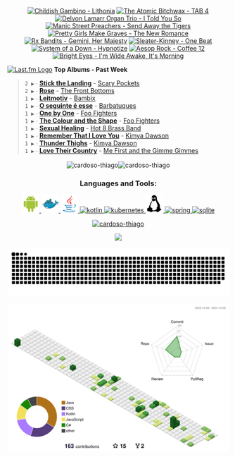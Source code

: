 <!-- lastfm -->
<p align="center"><a href="https://www.last.fm/music/Childish+Gambino/Lithonia"><img src="https://lastfm.freetls.fastly.net/i/u/64s/bbfd632a95e0535ed377c0b012d77a2b.jpg" title="Childish Gambino - Lithonia"></a> <a href="https://www.last.fm/music/The+Atomic+Bitchwax/TAB+4"><img src="https://lastfm.freetls.fastly.net/i/u/64s/73a32279b47f45c5bc2407cbd5e8d2bf.jpg" title="The Atomic Bitchwax - TAB 4"></a> <a href="https://www.last.fm/music/Delvon+Lamarr+Organ+Trio/I+Told+You+So"><img src="https://lastfm.freetls.fastly.net/i/u/64s/c06514195e2231bdb4dbc5160afa83b9.jpg" title="Delvon Lamarr Organ Trio - I Told You So"></a> <a href="https://www.last.fm/music/Manic+Street+Preachers/Send+Away+the+Tigers"><img src="https://lastfm.freetls.fastly.net/i/u/64s/44f5cfcef4ad669fb845315bb5523c62.png" title="Manic Street Preachers - Send Away the Tigers"></a> <a href="https://www.last.fm/music/Pretty+Girls+Make+Graves/The+New+Romance"><img src="https://lastfm.freetls.fastly.net/i/u/64s/cc3e3db017f04f8582652defb18b2145.jpg" title="Pretty Girls Make Graves - The New Romance"></a> <a href="https://www.last.fm/music/Rx+Bandits/Gemini,+Her+Majesty"><img src="https://lastfm.freetls.fastly.net/i/u/64s/e4ee46b607714c95cc343f51cdee2ebf.jpg" title="Rx Bandits - Gemini, Her Majesty"></a> <a href="https://www.last.fm/music/Sleater-Kinney/One+Beat"><img src="https://lastfm.freetls.fastly.net/i/u/64s/0e04bf7d8051f77a3b5647b79d0a15bf.png" title="Sleater-Kinney - One Beat"></a> <a href="https://www.last.fm/music/System+of+a+Down/Hypnotize"><img src="https://lastfm.freetls.fastly.net/i/u/64s/a96a0ff1cd9b384659b7edac19dc15b6.jpg" title="System of a Down - Hypnotize"></a> <a href="https://www.last.fm/music/Aesop+Rock/Coffee+12%22"><img src="https://lastfm.freetls.fastly.net/i/u/64s/ea13cdbf1dc44f29a509b7e92c034711.jpg" title="Aesop Rock - Coffee 12""></a> <a href="https://www.last.fm/music/Bright+Eyes/I%27m+Wide+Awake,+It%27s+Morning"><img src="https://lastfm.freetls.fastly.net/i/u/64s/fb4862c27d5ff292b8846bb6468b3377.jpg" title="Bright Eyes - I'm Wide Awake, It's Morning"></a> </p>

<!--START_LASTFM_ALBUMS:{"period": "7day", "rows": 10}-->
<a href="https://last.fm" target="_blank"><img src="https://user-images.githubusercontent.com/17434202/215290617-e793598d-d7c9-428f-9975-156db1ba89cc.svg" alt="Last.fm Logo" width="18" height="13"/></a> **Top Albums - Past Week**

> `2 ▶️` ∙ **[Stick the Landing](https://www.last.fm/music/Scary+Pockets/Stick+the+Landing)** - [Scary Pockets](https://www.last.fm/music/Scary+Pockets)<br/>
> `2 ▶️` ∙ **[Rose](https://www.last.fm/music/The+Front+Bottoms/Rose)** - [The Front Bottoms](https://www.last.fm/music/The+Front+Bottoms)<br/>
> `1 ▶️` ∙ **[Leitmotiv](https://www.last.fm/music/Bambix/Leitmotiv)** - [Bambix](https://www.last.fm/music/Bambix)<br/>
> `1 ▶️` ∙ **[O seguinte é esse](https://www.last.fm/music/Barbatuques/O+seguinte+%C3%A9+esse)** - [Barbatuques](https://www.last.fm/music/Barbatuques)<br/>
> `1 ▶️` ∙ **[One by One](https://www.last.fm/music/Foo+Fighters/One+by+One)** - [Foo Fighters](https://www.last.fm/music/Foo+Fighters)<br/>
> `1 ▶️` ∙ **[The Colour and the Shape](https://www.last.fm/music/Foo+Fighters/The+Colour+and+the+Shape)** - [Foo Fighters](https://www.last.fm/music/Foo+Fighters)<br/>
> `1 ▶️` ∙ **[Sexual Healing](https://www.last.fm/music/Hot+8+Brass+Band/Sexual+Healing)** - [Hot 8 Brass Band](https://www.last.fm/music/Hot+8+Brass+Band)<br/>
> `1 ▶️` ∙ **[Remember That I Love You](https://www.last.fm/music/Kimya+Dawson/Remember+That+I+Love+You)** - [Kimya Dawson](https://www.last.fm/music/Kimya+Dawson)<br/>
> `1 ▶️` ∙ **[Thunder Thighs](https://www.last.fm/music/Kimya+Dawson/Thunder+Thighs)** - [Kimya Dawson](https://www.last.fm/music/Kimya+Dawson)<br/>
> `1 ▶️` ∙ **[Love Their Country](https://www.last.fm/music/Me+First+and+the+Gimme+Gimmes/Love+Their+Country)** - [Me First and the Gimme Gimmes](https://www.last.fm/music/Me+First+and+the+Gimme+Gimmes)<br/>
<!--END_LASTFM_ALBUMS-->

<p align="center"><img align="center" src="https://github-readme-stats-nine-kohl.vercel.app/api?username=cardoso-thiago&show_icons=true&locale=en&theme=gotham&hide=issues,contribs" alt="cardoso-thiago" /><img align="center" src="https://github-readme-stats-nine-kohl.vercel.app/api/top-langs?username=cardoso-thiago&show_icons=true&locale=en&layout=compact&theme=gotham" alt="cardoso-thiago" /></p>

<h3 align="center">Languages and Tools:</h3>
<p align="center"> <a href="https://developer.android.com" target="_blank"> <img src="https://github.com/devicons/devicon/blob/master/icons/android/android-original.svg" alt="android" width="40" height="40"/> </a> <a href="https://www.docker.com/" target="_blank"> <img src="https://github.com/devicons/devicon/blob/master/icons/docker/docker-original.svg" alt="docker" width="40" height="40"/> </a> <a href="https://www.java.com" target="_blank"> <img src="https://github.com/devicons/devicon/blob/master/icons/java/java-original.svg" alt="java" width="40" height="40"/> </a> <a href="https://kotlinlang.org" target="_blank"> <img src="https://www.vectorlogo.zone/logos/kotlinlang/kotlinlang-icon.svg" alt="kotlin" width="40" height="40"/> </a> <a href="https://kubernetes.io" target="_blank"> <img src="https://www.vectorlogo.zone/logos/kubernetes/kubernetes-icon.svg" alt="kubernetes" width="40" height="40"/> </a> <a href="https://www.linux.org/" target="_blank"> <img src="https://github.com/devicons/devicon/blob/master/icons/linux/linux-plain.svg" alt="linux" width="40" height="40"/> </a> <a href="https://spring.io/" target="_blank"> <img src="https://www.vectorlogo.zone/logos/springio/springio-icon.svg" alt="spring" width="40" height="40"/> </a> <a href="https://www.sqlite.org/" target="_blank"> <img src="https://www.vectorlogo.zone/logos/sqlite/sqlite-icon.svg" alt="sqlite" width="40" height="40"/> </a> </p>

<p align="center"> <a href="https://github.com/ryo-ma/github-profile-trophy"><img src="https://github-profile-trophy.vercel.app/?username=cardoso-thiago&column=7" alt="cardoso-thiago" /></a> </p>

<!--START_SECTION:comicstrip-->
<p align="center">
 <a href="https://xkcd.com/">
 <img src="https://imgs.xkcd.com/comics/numenor_margaritaville.png" />
</a>
</p>
<!--END_SECTION:comicstrip-->

![](https://github.com/cardoso-thiago/cardoso-thiago/raw/output/github-snake.svg)

![](profile-3d-contrib/profile-green-animate.svg)
